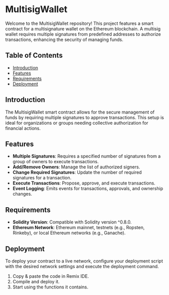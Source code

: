 # MultisigWallet

Welcome to the MultisigWallet repository! This project features a smart contract for a multisignature wallet on the Ethereum blockchain. A multisig wallet requires multiple signatures from predefined addresses to authorize transactions, enhancing the security of managing funds.

## Table of Contents

- [Introduction](#introduction)
- [Features](#features)
- [Requirements](#requirements)
- [Deployment](#deployment)

## Introduction

The MultisigWallet smart contract allows for the secure management of funds by requiring multiple signatures to approve transactions. This setup is ideal for organizations or groups needing collective authorization for financial actions. 

## Features

- **Multiple Signatures**: Requires a specified number of signatures from a group of owners to execute transactions.
- **Add/Remove Owners**: Manage the list of authorized signers.
- **Change Required Signatures**: Update the number of required signatures for a transaction.
- **Execute Transactions**: Propose, approve, and execute transactions.
- **Event Logging**: Emits events for transactions, approvals, and ownership changes.

## Requirements

- **Solidity Version**: Compatible with Solidity version ^0.8.0.
- **Ethereum Network**: Ethereum mainnet, testnets (e.g., Ropsten, Rinkeby), or local Ethereum networks (e.g., Ganache).

## Deployment

To deploy your contract to a live network, configure your deployment script with the desired network settings and execute the deployment command.

1. Copy & paste the code in Remix IDE.
2. Compile and deploy it.
3. Start using the functions it contains.
